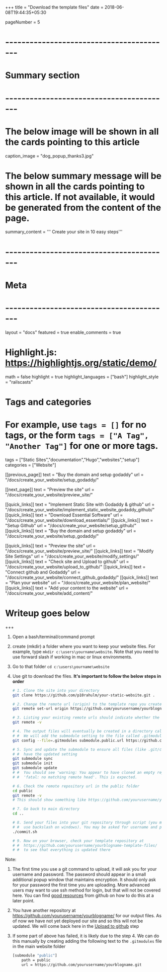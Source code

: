 +++
title = "Download the template files"
date = 2018-06-08T19:44:35+05:30

pageNumber = 5
# -----------------------------------------
# Summary section
# -----------------------------------------
# The below image will be shown in all the cards pointing to this article
caption_image = "dog_popup_thanks3.jpg"
# The below summary message will be shown in all the cards pointing to this article. If not available, it would be generated from the content of the page.
summary_content = '''
Create your site in 10 easy steps'''
# -----------------------------------------
# Meta
# -----------------------------------------
layout = "docs"
featured = true
enable_comments = true

# Highlight.js: https://highlightjs.org/static/demo/
math = false
highlight = true
highlight_languages = ["bash"]
highlight_style = "railscasts"

# Tags and categories
# For example, use `tags = []` for no tags, or the form `tags = ["A Tag", "Another Tag"]` for one or more tags.
tags = ["Static Sites","documentation","Hugo","websites","setup"]
categories = ["Website"]

[[previous_page]]
text = "Buy the domain and setup godaddy"
url = "/docs/create_your_website/setup_godaddy/"

[[next_page]]
text = "Preview the site"
url = "/docs/create_your_website/preview_site/"

[[quick_links]]
text = "Implement Static Site with Godaddy & github"
url = "/docs/create_your_website/implement_static_website_godaddy_github/"
[[quick_links]]
text = "Download Essential Software"
url = "/docs/create_your_website/download_essentials/"
[[quick_links]]
text = "Setup Github"
url = "/docs/create_your_website/setup_github/"
[[quick_links]]
text = "Buy the domain and setup godaddy"
url = "/docs/create_your_website/setup_godaddy/"

[[quick_links]]
text = "Preview the site"
url = "/docs/create_your_website/preview_site/"
[[quick_links]]
text = "Modify Site Settings"
url = "/docs/create_your_website/modify_settings/"
[[quick_links]]
text = "Check site and Upload to github"
url = "/docs/create_your_website/upload_to_github/"
[[quick_links]]
text = "Connect github and Godaddy"
url = "/docs/create_your_website/connect_github_godaddy/"
[[quick_links]]
text = "Plan your website"
url = "/docs/create_your_website/plan_website/"
[[quick_links]]
text = "Add your content to the website"
url = "/docs/create_your_website/add_content/"

# Writeup goes below
+++

1. Open a bash/terminal/command prompt
2. create (mkdir) a folder where you want to keep your website files. For example, type `mkdir c:\users\yourname\website`. Note that you need to use forward slash if working in mac or linux environments.
3. Go to that folder `cd c:\users\yourname\website`
4. Use git to download the files. **It's important to follow the below steps in order**

    ```bash
    # 1. Clone the site into your directory
    git clone https://github.com/p10rahulm/your-static-website.git .

    # 2. Change the remote url (origin) to the template repo you created
    git remote set-url origin https://github.com/yourusername/yourblogname-template-files.git

    # 3. Listing your existing remote urls should indicate whether the change was successful
    git remote -v

    # 4. The output files will eventually be created in a directory called 'public'.
    # #  We will add the submodule setting to the file called .gitmodules
    git config --file=.gitmodules submodule.public.url https://github.com/yourusername/yourblogname.git

    # 5. Sync and update the submodule to ensure all files (like .git/config) also 
    # #  have the updated setting
    git submodule sync
    git submodule init
    git submodule update
    # #  You should see 'warning: You appear to have cloned an empty repository.' and
    # #  'fatal: no matching remote head'. This is expected.

    # 6. Check the remote repository url in the public folder
    cd public
    git remote -v
    # This should show something like https://github.com/yourusername/yourblogname.git

    # 7. Go back to main directory
    cd ..

    # 8. Send your files into your git repository through script (you may have to
    # #  use backslash on windows). You may be asked for username and password now
    ./commit.sh

    # 9. Now on your browser, check your template repository at
    # #  https://github.com/yourusername/yourblogname-template-files/
    # #  to see that everything is updated there
    ```

Note:

1. The first time you use a git command to upload, it will ask you for your username and password. The password should appear in a small additional popup window that maintains encryption. It should only ask for your password the first time you are uploading. More advanced users may want to use ssh method for login, but that will not be covered here. You can find [good resources](https://help.github.com/articles/generating-a-new-ssh-key-and-adding-it-to-the-ssh-agent/) from github on how to do this at a later point.
2. You have another repository at https://github.com/yourusername/yourblogname/ for our output files. As of now we have not yet deployed our site and so this will not be updated. We will come back here in the [Upload to github](/docs/create_your_website/upload_to_github/) step
3. If some part of above has failed, it is likely due to the step 4. We can do this manually by creating adding the following text to the `.gitmodules` file in the main website folder

    ```bash
    [submodule "public"]
        path = public
        url = https://github.com/yourusername/yourblogname.git
    ```